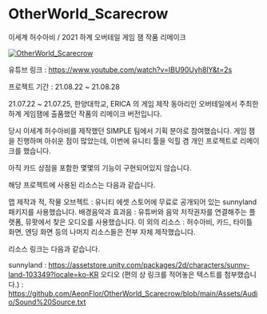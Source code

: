 # OtherWorld_Scarecrow
이세계 허수아비 / 2021 하계 오버테일 게임 잼 작품 리메이크

[![OtherWorld_Scarecrow](https://img.youtube.com/vi/IBU90Uyh8lY/0.jpg)](https://youtu.be/IBU90Uyh8lY) 

유튜브 링크 : https://www.youtube.com/watch?v=IBU90Uyh8lY&t=2s

프로젝트 기간 : 21.08.22 ~ 21.08.28

21.07.22 ~ 21.07.25, 한양대학교, ERICA 의 게임 제작 동아리인 오버테일에서 주최한 하계 게임잼에 출품했던 작품의 리메이크 버전입니다.

당시 이세계 허수아비를 제작했던 SIMPLE 팀에서 기획 분야로 참여했습니다. 게임 잼을 진행하며 아쉬운 점이 많았는데, 이번에 유니티 툴을 익힐 겸 개인 프로젝트로 리메이크를 했습니다.

아직 카드 상점을 포함한 몇몇의 기능이 구현되어있지 않습니다.

해당 프로젝트에 사용된 리소스는 다음과 같습니다.

맵 제작과 적, 작물 오브젝트 : 유니티 에셋 스토어에 무료로 공개되어 있는 sunnyland 패키지를 사용했습니다.
배경음악과 효과음 : 유튜버와 음악 저작권자를 연결해주는 플랫폼, 뮤팟에서 찾은 오디오를 사용했습니다.
이 외의 리소스 : 허수아비, 카드, 타이틀 화면, 엔딩 화면 등의 나머지 리소스들은 전부 자체 제작했습니다.

리소스 링크는 다음과 같습니다.

sunnyland : https://assetstore.unity.com/packages/2d/characters/sunny-land-103349?locale=ko-KR
오디오 (편의 상 링크를 적어놓은 텍스트를 첨부했습니다.) : https://github.com/AeonFlor/OtherWorld_Scarecrow/blob/main/Assets/Audio/Sound%20Source.txt
